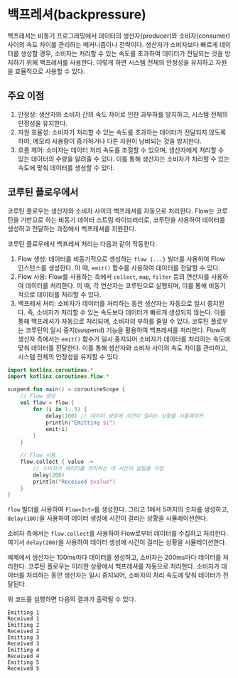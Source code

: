 # 백프레셔(backpressure)

백프레셔는 비동기 프로그래밍에서 데이터의 생산자(producer)와 소비자(consumer) 사이의 속도 차이를 관리하는 메커니즘이나 전략이다.
생산자가 소비자보다 빠르게 데이터를 생성할 경우, 소비자는 처리할 수 있는 속도를 초과하여 데이터가 전달되는 것을 방지하기 위해 백프레셔를 사용한다.
이렇게 하면 시스템 전체의 안정성을 유지하고 자원을 효율적으로 사용할 수 있다.

## 주요 이점

1. 안정성: 생산자와 소비자 간의 속도 차이로 인한 과부하를 방지하고, 시스템 전체의 안정성을 유지한다.
2. 자원 효율성: 소비자가 처리할 수 있는 속도를 초과하는 데이터가 전달되지 않도록 하여, 메모리 사용량이 증가하거나 다른 자원이 낭비되는 것을 방지한다.
3. 흐름 제어: 소비자는 데이터 처리 속도를 조절할 수 있으며, 생산자에게 처리할 수 있는 데이터의 수량을 알려줄 수 있다. 이를 통해 생산자는 소비자가 처리할 수 있는 속도에 맞춰 데이터를 생성할 수 있다.

## 코루틴 플로우에서

코루틴 플로우는 생산자와 소비자 사이의 백프레셔를 자동으로 처리한다. Flow는 코루틴을 기반으로 하는 비동기 데이터 스트림 라이브러리로, 코루틴을 사용하여 데이터를 생성하고 전달하는 과정에서 백프레셔를 지원한다.

코루틴 플로우에서 백프레셔 처리는 다음과 같이 작동한다.

1. Flow 생성: 데이터를 비동기적으로 생성하는 `flow {...}` 빌더를 사용하여 Flow 인스턴스를 생성한다. 이 때, `emit()` 함수를 사용하여 데이터를 전달할 수 있다.
2. Flow 사용: Flow를 사용하는 측에서 `collect`, `map`, `filter` 등의 연산자를 사용하여 데이터를 처리한다. 이 때, 각 연산자는 코루틴으로 실행되며, 이를 통해 비동기적으로 데이터를
   처리할 수 있다.
3. 백프레셔 처리: 소비자가 데이터를 처리하는 동안 생산자는 자동으로 일시 중지된다. 즉, 소비자가 처리할 수 있는 속도보다 데이터가 빠르게 생성되지 않는다. 이를 통해 백프레셔가 자동으로 처리되며, 소비자의
   부하를 줄일 수 있다.
   코루틴 플로우는 코루틴의 일시 중지(suspend) 기능을 활용하여 백프레셔를 처리한다. Flow의 생산자 측에서는 `emit()` 함수가 일시 중지되어 소비자가 데이터를 처리하는 속도에 맞춰 데이터를
   전달한다. 이를 통해 생산자와 소비자 사이의 속도 차이를 관리하고, 시스템 전체의 안정성을 유지할 수 있다.

```kotlin
import kotlinx.coroutines.*
import kotlinx.coroutines.flow.*

suspend fun main() = coroutineScope {
    // Flow 생성
    val flow = flow {
        for (i in 1..5) {
            delay(100) // 데이터 생성에 시간이 걸리는 상황을 시뮬레이션
            println("Emitting $i")
            emit(i)
        }
    }

    // Flow 사용
    flow.collect { value ->
        // 소비자가 데이터를 처리하는 데 시간이 걸림을 가정
        delay(200)
        println("Received $value")
    }
}
```

`flow` 빌더를 사용하여 `Flow<Int>`를 생성한다. 그리고 1에서 5까지의 숫자를 생성하고, `delay(100)`을 사용하여 데이터 생성에 시간이 걸리는 상황을 시뮬레이션한다.

소비자 측에서는 `flow.collect`를 사용하여 Flow로부터 데이터를 수집하고 처리한다. 여기서 `delay(200)`을 사용하여 데이터 생성에 시간이 걸리는 상황을 시뮬레이션한다.

예제에서 생산자는 100ms마다 데이터를 생성하고, 소비자는 200ms마다 데이터를 처리한다. 코루틴 플로우는 이러한 상황에서 백프레셔를 자동으로 처리한다. 소비자가 데이터를 처리하는 동안 생산자는 일시 중지되어, 소비자의 처리 속도에 맞춰 데이터가 전달된다.

위 코드를 실행하면 다음의 결과가 출력될 수 있다.

```
Emitting 1
Received 1
Emitting 2
Received 2
Emitting 3
Received 3
Emitting 4
Received 4
Emitting 5
Received 5
```